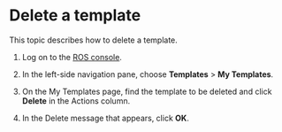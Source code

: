 # Delete a template

This topic describes how to delete a template.

1.  Log on to the [ROS console](http://ros.console.aliyun.com).

2.  In the left-side navigation pane, choose **Templates** \> **My Templates**.

3.  On the My Templates page, find the template to be deleted and click **Delete** in the Actions column.

4.  In the Delete message that appears, click **OK**.


